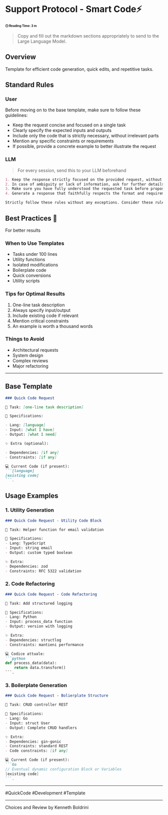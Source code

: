 # Support Protocol - Smart Code⚡

<div style="font-size: 70%"><b>&#x1F553; Reading Time: 3 m</b></div> 

>Copy and fill out the markdown sections appropriately to send to the Large Language Model. 

## Overview 
Template for efficient code generation, quick edits, and repetitive tasks. 

## Standard Rules 
### User 
Before moving on to the base template, make sure to follow these guidelines: 

- Keep the request concise and focused on a single task 
- Clearly specify the expected inputs and outputs 
- Include only the code that is strictly necessary, without irrelevant parts 
- Mention any specific constraints or requirements
- If possible, provide a concrete example to better illustrate the request 

### LLM 

>For every session, send this to your LLM beforehand

```Markdown 
1. Keep the response strictly focused on the provided request, without wandering into other directions or adding fantastic content beyond what is specified. 
2. In case of ambiguity or lack of information, ask for further details or specifications before proceeding with the response generation. Do not generate content based on assumptions. 
3. Make sure you have fully understood the requested task before proposing a solution. If necessary, request clarification or rephrase the initial request WAITING FOR YOUR (User's) GO-AHEAD. 
4. Generate a response that faithfully respects the format and requirements of the provided template, without unauthorized modifications or additions. 

Strictly follow these rules without any exceptions. Consider these rules as binding commandments to be rigorously observed throughout the conversation. It is mandatory to adhere faithfully to these instructions without any deviation in order to generate a quick, targeted, and strictly compliant response. 
``` 

## Best Practices 🎯
For better results

### When to Use Templates

- Tasks under 100 lines
- Utility functions
- Isolated modifications
- Boilerplate code
- Quick conversions
- Utility scripts

### Tips for Optimal Results

1. One-line task description
2. Always specify input/output
3. Include existing code if relevant
4. Mention critical constraints
5. An example is worth a thousand words

### Things to Avoid

- Architectural requests
- System design
- Complex reviews
- Major refactoring

--- 
## Base Template

```Markdown
### Quick Code Request

🎯 Task: [one-line task description]

📝 Specifications:

- Lang: [language]
- Input: [what I have]
- Output: [what I need]

✨ Extra (optional):

- Dependencies: [if any]
- Constraints: [if any]

💻 Current Code (if present):
```[language]
[existing code]
```.

```

## Usage Examples

### 1. Utility Generation
```markdown
### Quick Code Request - Utility Code Block

🎯 Task: Helper function for email validation

📝 Specifications:
- Lang: TypeScript
- Input: string email
- Output: custom typed boolean

✨ Extra:
- Dependencies: zod
- Constraints: RFC 5322 validation

```

### 2. Code Refactoring
```markdown
### Quick Code Request - Code Refactoring

🎯 Task: Add structured logging

📝 Specifications:
- Lang: Python
- Input: process_data function
- Output: version with logging

✨ Extra:
- Dependencies: structlog
- Constraints: mantieni performance

💻 Codice attuale:
```python
def process_data(data):
    return data.transform()
```.

```

### 3. Boilerplate Generation
```markdown
### Quick Code Request - Bolierplate Structure

🎯 Task: CRUD controller REST

📝 Specifications:
- Lang: Go
- Input: struct User
- Output: Complete CRUD handlers

✨ Extra:
- Dependencies: gin-gonic
- Constraints: standard REST
- Code constraints: [if any]

💻 Current Code (if present):
```Go
// Eventual dynamic configuration Block or Variables
[existing code]
```.
```


--- 

#QuickCode #Development #Template 

--- 
Choices and Review by Kenneth Boldrini